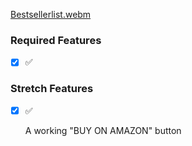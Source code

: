 [Bestsellerlist.webm](https://github.com/EchoErik/BestsellerListApp/assets/118037331/547de798-1056-4e5f-ba4c-cfeca0748aa0)
### Required Features
- [x]  ✅ 

### Stretch Features
- [x]  ✅ 
    
   A working "BUY ON AMAZON" button
    
